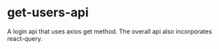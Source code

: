 # get-users-api
A login api that uses axios get method. 
The overall api also incorporates react-query.
